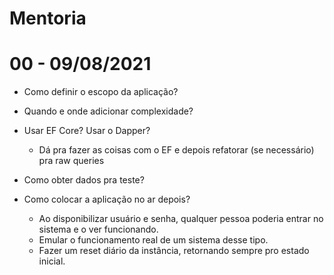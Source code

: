 # Mentoria

# 00 - 09/08/2021

- Como definir o escopo da aplicação?


- Quando e onde adicionar complexidade?


- Usar EF Core? Usar o Dapper?
    - Dá pra fazer as coisas com o EF e depois refatorar (se necessário) pra raw queries


- Como obter dados pra teste?


- Como colocar a aplicação no ar depois?
    - Ao disponibilizar usuário e senha, qualquer pessoa poderia entrar no sistema e o ver funcionando.
    - Emular o funcionamento real de um sistema desse tipo.
    - Fazer um reset diário da instância, retornando sempre pro estado inicial.



